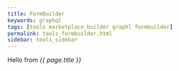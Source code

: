```yaml
---
title: FormBuilder
keywords: graphql
tags: [tools marketplace_builder graphl formbuilder]
permalink: tools_formbuilder.html
sidebar: tools_sidebar
---
```


Hello from <i>{{ page.title }}</i>
